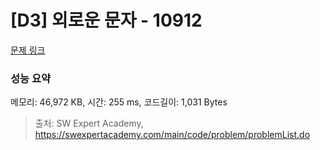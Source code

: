 # [D3] 외로운 문자 - 10912 

[문제 링크](https://swexpertacademy.com/main/code/problem/problemDetail.do?contestProbId=AXVJuEvqLAADFASe) 

### 성능 요약

메모리: 46,972 KB, 시간: 255 ms, 코드길이: 1,031 Bytes



> 출처: SW Expert Academy, https://swexpertacademy.com/main/code/problem/problemList.do